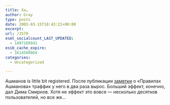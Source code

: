 ```yaml
---
title: Ха…
author: Gray
type: posts
date: 2003-03-15T18:43:21+00:00
excerpt:
url: /2570
esml_socialcount_LAST_UPDATED:
  - 1497169941
essb_cache_expire:
  - 1614560064
categories:
  - Uncategorized

---
```








Ашманов is little bit registered. После публикации <a href="http://www.searchengines.ru/blog/archives/000354.html" target="_blank">заметки</a> о &#171;Правилах Ашманова&#187; траффик у него в два раза вырос. Больший эффект, конечно, дал Дима Смирнов. Хотя не эффект это вовсе &#8212; несколько десятков пользователей, но все же&#8230;